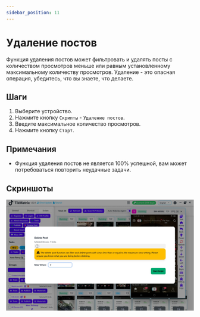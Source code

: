 ```yaml
---
sidebar_position: 11
---
```


# Удаление постов

Функция удаления постов может фильтровать и удалять посты с количеством просмотров меньше или равным установленному максимальному количеству просмотров. Удаление - это опасная операция, убедитесь, что вы знаете, что делаете.

## Шаги

1. Выберите устройство.
2. Нажмите кнопку `Скрипты` - `Удаление постов`.
3. Введите максимальное количество просмотров.
4. Нажмите кнопку `Старт`.

## Примечания

* Функция удаления постов не является 100% успешной, вам может потребоваться повторить неудачные задачи.

## Скриншоты

![Удаление постов](../img/delete-post.webp)
